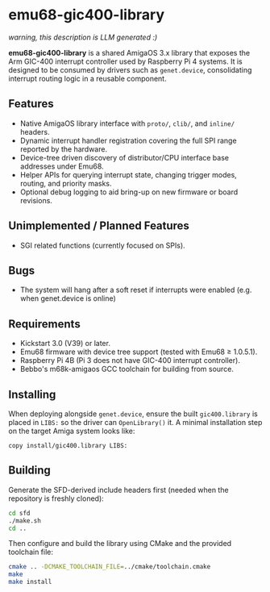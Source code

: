 # emu68-gic400-library

*warning, this description is LLM generated :)*

**emu68-gic400-library** is a shared AmigaOS 3.x library that exposes the Arm GIC-400 interrupt controller used by Raspberry Pi 4 systems. It is designed to be consumed by drivers such as `genet.device`, consolidating interrupt routing logic in a reusable component.

## Features

- Native AmigaOS library interface with `proto/`, `clib/`, and `inline/` headers.
- Dynamic interrupt handler registration covering the full SPI range reported by the hardware.
- Device-tree driven discovery of distributor/CPU interface base addresses under Emu68.
- Helper APIs for querying interrupt state, changing trigger modes, routing, and priority masks.
- Optional debug logging to aid bring-up on new firmware or board revisions.

## Unimplemented / Planned Features

- SGI related functions (currently focused on SPIs).

## Bugs

- The system will hang after a soft reset if interrupts were enabled (e.g. when genet.device is online)

## Requirements

- Kickstart 3.0 (V39) or later.
- Emu68 firmware with device tree support (tested with Emu68 ≥ 1.0.5.1).
- Raspberry Pi 4B (Pi 3 does not have GIC-400 interrupt controller).
- Bebbo's m68k-amigaos GCC toolchain for building from source.

## Installing

When deploying alongside `genet.device`, ensure the built `gic400.library` is placed in `LIBS:` so the driver can `OpenLibrary()` it. A minimal installation step on the target Amiga system looks like:

```shell
copy install/gic400.library LIBS:
```

## Building

Generate the SFD-derived include headers first (needed when the repository is freshly cloned):

```sh
cd sfd
./make.sh
cd ..
```

Then configure and build the library using CMake and the provided toolchain file:

```sh
cmake .. -DCMAKE_TOOLCHAIN_FILE=../cmake/toolchain.cmake
make
make install
```
